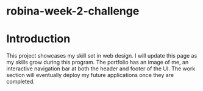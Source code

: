 # robina-week-2-challenge
# Introduction
 This project showcases my skill set in web design. I will update this page as my skills grow during this program. The portfolio has an image of me, an interactive navigation bar at both the header and footer of the UI. The work section will eventually deploy my future applications once they are completed.